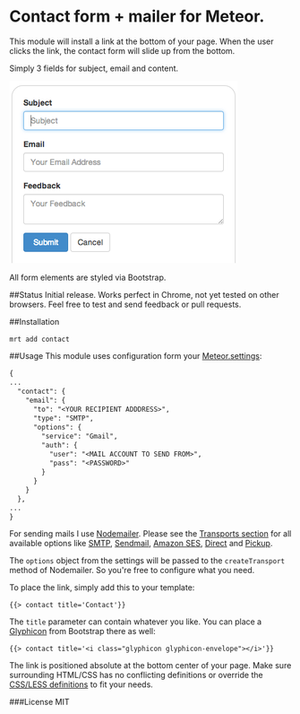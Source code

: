 Contact form + mailer for Meteor.
===============


This module will install a link at the bottom of your page. When the user clicks the link, the contact form will slide up from the bottom.

Simply 3 fields for subject, email and content.

![Screenshot](./docs/screenshot.png)

All form elements are styled via Bootstrap.

##Status
Initial release. Works perfect in Chrome, not yet tested on other browsers. Feel free to test and send feedback or pull requests.

##Installation
```
mrt add contact
```
##Usage
This module uses configuration form your [Meteor.settings](http://docs.meteor.com/#meteor_settings):

```
{
...
  "contact": {
    "email": {
      "to": "<YOUR RECIPIENT ADDDRESS>",
      "type": "SMTP",
      "options": {
        "service": "Gmail",
        "auth": {
          "user": "<MAIL ACCOUNT TO SEND FROM>",
          "pass": "<PASSWORD>"
        }
      }
    }
  },
...
}
```
For sending mails I use [Nodemailer](http://www.nodemailer.com/). Please see the [Transports section](http://www.nodemailer.com/docs/transports) for all available options like [SMTP](http://www.nodemailer.com/docs/smtp), [Sendmail](http://www.nodemailer.com/docs/sendmail), [Amazon SES](http://www.nodemailer.com/docs/ses), [Direct](http://www.nodemailer.com/docs/direct) and [Pickup](http://www.nodemailer.com/docs/pickup).

The `options` object from the settings will be passed to the `createTransport` method of Nodemailer. So you're free to configure what you need.


To place the link, simply add this to your template:
```
{{> contact title='Contact'}}
```

The `title` parameter can contain whatever you like. You can place a [Glyphicon](http://getbootstrap.com/components/#glyphicons) from Bootstrap there as well:
```
{{> contact title='<i class="glyphicon glyphicon-envelope"></i>'}}
```

The link is positioned absolute at the bottom center of your page. Make sure surrounding HTML/CSS has no conflicting definitions or override the [CSS/LESS definitions](https://github.com/udondan/meteor-contact/blob/master/lib/contact.less) to fit your needs.

###License
MIT
